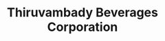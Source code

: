 ---
title: "Thiruvambady Beverages Corporation"
url: /calicut/thiruvambady-beverages-corporation/
shop: Getränke
---